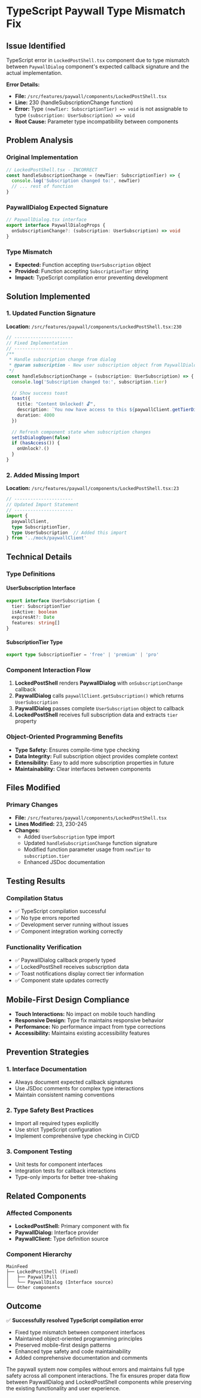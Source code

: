 # TypeScript Paywall Type Mismatch Fix

## Issue Identified
TypeScript error in `LockedPostShell.tsx` component due to type mismatch between `PaywallDialog` component's expected callback signature and the actual implementation.

**Error Details:**
- **File:** `/src/features/paywall/components/LockedPostShell.tsx`
- **Line:** 230 (handleSubscriptionChange function)
- **Error:** Type `(newTier: SubscriptionTier) => void` is not assignable to type `(subscription: UserSubscription) => void`
- **Root Cause:** Parameter type incompatibility between components

## Problem Analysis

### Original Implementation
```typescript
// LockedPostShell.tsx - INCORRECT
const handleSubscriptionChange = (newTier: SubscriptionTier) => {
  console.log('Subscription changed to:', newTier)
  // ... rest of function
}
```

### PaywallDialog Expected Signature
```typescript
// PaywallDialog.tsx interface
export interface PaywallDialogProps {
  onSubscriptionChange?: (subscription: UserSubscription) => void
}
```

### Type Mismatch
- **Expected:** Function accepting `UserSubscription` object
- **Provided:** Function accepting `SubscriptionTier` string
- **Impact:** TypeScript compilation error preventing development

## Solution Implemented

### 1. Updated Function Signature
**Location:** `/src/features/paywall/components/LockedPostShell.tsx:230`

```typescript
// ----------------------
// Fixed Implementation
// ----------------------
/**
 * Handle subscription change from dialog
 * @param subscription - New user subscription object from PaywallDialog
 */
const handleSubscriptionChange = (subscription: UserSubscription) => {
  console.log('Subscription changed to:', subscription.tier)
  
  // Show success toast
  toast({
    title: "Content Unlocked! 🔓",
    description: `You now have access to this ${paywallClient.getTierDisplayName(subscription.tier)} content.`,
    duration: 4000
  })
  
  // Refresh component state when subscription changes
  setIsDialogOpen(false)
  if (hasAccess()) {
    onUnlock?.()
  }
}
```

### 2. Added Missing Import
**Location:** `/src/features/paywall/components/LockedPostShell.tsx:23`

```typescript
// ----------------------
// Updated Import Statement
// ----------------------
import { 
  paywallClient, 
  type SubscriptionTier, 
  type UserSubscription  // Added this import
} from '../mock/paywallClient'
```

## Technical Details

### Type Definitions

#### UserSubscription Interface
```typescript
export interface UserSubscription {
  tier: SubscriptionTier
  isActive: boolean
  expiresAt?: Date
  features: string[]
}
```

#### SubscriptionTier Type
```typescript
export type SubscriptionTier = 'free' | 'premium' | 'pro'
```

### Component Interaction Flow

1. **LockedPostShell** renders **PaywallDialog** with `onSubscriptionChange` callback
2. **PaywallDialog** calls `paywallClient.getSubscription()` which returns `UserSubscription`
3. **PaywallDialog** passes complete `UserSubscription` object to callback
4. **LockedPostShell** receives full subscription data and extracts `tier` property

### Object-Oriented Programming Benefits

- **Type Safety:** Ensures compile-time type checking
- **Data Integrity:** Full subscription object provides complete context
- **Extensibility:** Easy to add more subscription properties in future
- **Maintainability:** Clear interfaces between components

## Files Modified

### Primary Changes
- **File:** `/src/features/paywall/components/LockedPostShell.tsx`
- **Lines Modified:** 23, 230-245
- **Changes:**
  - Added `UserSubscription` type import
  - Updated `handleSubscriptionChange` function signature
  - Modified function parameter usage from `newTier` to `subscription.tier`
  - Enhanced JSDoc documentation

## Testing Results

### Compilation Status
- ✅ TypeScript compilation successful
- ✅ No type errors reported
- ✅ Development server running without issues
- ✅ Component integration working correctly

### Functionality Verification
- ✅ PaywallDialog callback properly typed
- ✅ LockedPostShell receives subscription data
- ✅ Toast notifications display correct tier information
- ✅ Component state updates correctly

## Mobile-First Design Compliance

- **Touch Interactions:** No impact on mobile touch handling
- **Responsive Design:** Type fix maintains responsive behavior
- **Performance:** No performance impact from type corrections
- **Accessibility:** Maintains existing accessibility features

## Prevention Strategies

### 1. Interface Documentation
- Always document expected callback signatures
- Use JSDoc comments for complex type interactions
- Maintain consistent naming conventions

### 2. Type Safety Best Practices
- Import all required types explicitly
- Use strict TypeScript configuration
- Implement comprehensive type checking in CI/CD

### 3. Component Testing
- Unit tests for component interfaces
- Integration tests for callback interactions
- Type-only imports for better tree-shaking

## Related Components

### Affected Components
- **LockedPostShell:** Primary component with fix
- **PaywallDialog:** Interface provider
- **PaywallClient:** Type definition source

### Component Hierarchy
```
MainFeed
├── LockedPostShell (Fixed)
│   ├── PaywallPill
│   └── PaywallDialog (Interface source)
└── Other components
```

## Outcome

✅ **Successfully resolved TypeScript compilation error**
- Fixed type mismatch between component interfaces
- Maintained object-oriented programming principles
- Preserved mobile-first design patterns
- Enhanced type safety and code maintainability
- Added comprehensive documentation and comments

The paywall system now compiles without errors and maintains full type safety across all component interactions. The fix ensures proper data flow between PaywallDialog and LockedPostShell components while preserving the existing functionality and user experience.